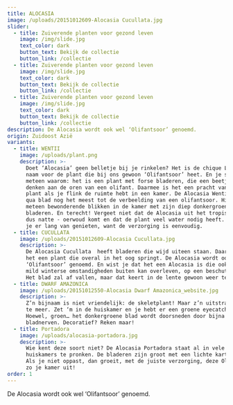 ```yaml
---
title: ALOCASIA
image: /uploads/20151012609-Alocasia Cucullata.jpg
slider:
  - title: Zuiverende planten voor gezond leven
    image: /img/slide.jpg
    text_color: dark
    button_text: Bekijk de collectie
    button_link: /collectie
  - title: Zuiverende planten voor gezond leven
    image: /img/slide.jpg
    text_color: dark
    button_text: Bekijk de collectie
    button_link: /collectie
  - title: Zuiverende planten voor gezond leven
    image: /img/slide.jpg
    text_color: dark
    button_text: Bekijk de collectie
    button_link: /collectie
description: De Alocasia wordt ook wel ‘Olifantsoor’ genoemd.
origin: Zuidoost Azië
variants:
  - title: WENTII
    image: /uploads/plant.png
    description: >-
      Doet ‘Alocasia’ geen belletje bij je rinkelen? Het is de chique Latijnse
      naam voor de plant die bij ons gewoon ‘Olifantsoor’ heet. En je snapt
      meteen waarom: het is een plant met forse bladeren, die een beetje doen
      denken aan de oren van een olifant. Daarmee is het een pracht van een
      plant als je flink de ruimte hebt in een kamer. De Alocasia Wentii spreekt
      qua blad nog het meest tot de verbeelding van een olifantsoor. Hij trekt
      meteen bewonderende blikken in de kamer met zijn diep donkergroene, grote
      bladeren. En terecht! Vergeet niet dat de Alocasia uit het tropische - en
      dus natte - oerwoud komt en dat de plant veel water nodig heeft. Dan kun
      je er lang van genieten, want de verzorging is eenvoudig.
  - title: CUCULLATA
    image: /uploads/20151012609-Alocasia Cucullata.jpg
    description: >-
      De Alocasia Cucullata  heeft bladeren die wijd uiteen staan. Daarmee is
      het een plant die overal in het oog springt. De Alocasia wordt ook wel
      ‘Olifantsoor’ genoemd. En wist je dat het een Alocasia is die ook onder
      mild winterse omstandigheden buiten kan overleven, op een beschut plekje?
      Het blad zal af vallen, maar dat keert in de lente gewoon weer terug.
  - title: DWARF AMAZONICA
    image: /uploads/20151012550-Alocasia Dwarf Amazonica_website.jpg
    description: >-
      Z’n bijnaam is niet vriendelijk: de skeletplant! Maar z’n uitstraling des
      te meer. Zet ‘m in de huiskamer en je hebt er een groene eyecatcher bij.
      Hoewel, groen… het donkergroene blad wordt doorsneden door bijna witte
      bladnerven. Decoratief? Reken maar!
  - title: Portadora
    image: /uploads/alocasia-portadora.jpg
    description: >-
      Wie kent deze soort niet? De Alocasia Portadora staat al in vele
      huiskamers te pronken. De bladeren zijn groot met een lichte karteling.
      Als je niet oppast, dan groeit, met de juiste verzorging, deze Olifantsoor
      zo je kamer uit!
order: 1
---
```



De Alocasia wordt ook wel ‘Olifantsoor’ genoemd.